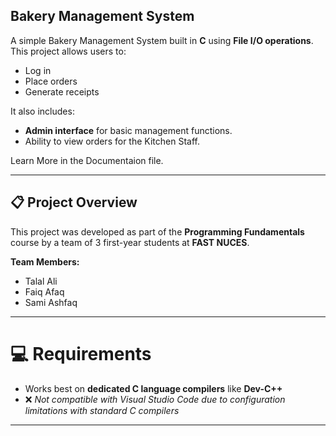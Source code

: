 ## Bakery Management System

A simple Bakery Management System built in **C** using **File I/O operations**. This project allows users to:

- Log in  
- Place orders  
- Generate receipts  

It also includes:
- **Admin interface** for basic management functions.
- Ability to view orders for the Kitchen Staff.

Learn More in the Documentaion file.

---

## 📋 Project Overview

This project was developed as part of the **Programming Fundamentals** course by a team of 3 first-year students at **FAST NUCES**.

**Team Members:**
- Talal Ali  
- Faiq Afaq  
- Sami Ashfaq  

---

# 💻 Requirements

- Works best on **dedicated C language compilers** like **Dev-C++**  
- ❌ *Not compatible with Visual Studio Code due to configuration limitations with standard C compilers*

---
